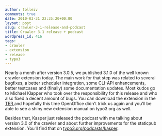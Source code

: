 ```yaml
---
author: tolleiv
comments: true
date: 2010-03-31 22:35:20+00:00
layout: post
slug: crawler-3-1-release-and-podcast
title: Crawler 3.1 release + podcast
wordpress_id: 416
tags:
- crawler
- extension
- release
- typo3
---
```


Nearly a month after version 3.0.5, we published 3.1.0 of the well known crawler extension today. The main work for that step was related to several bugfixes, a better scheduler integration, some CLI-API enhancements, better testcases and (finally) some documentation updates. Most kudos go to Michael Klapper who took over the responsibility for this release and who also fixed a decent amount of bugs.
You can download the extension in the [TER ](http://typo3.org/extensions/repository/view/crawler/current/) and hopefully this time OpenOffice didn't trick us again and you'll be able to see a shiny new extension manual on typo3.org as well.

Besides that, Kasper just released the podcast with me talking about version 3.0 of the crawler and about further improvements for the staticpub extension. You'll find that on [typo3.org/podcasts/kasper](http://typo3.org/podcasts/kasper).
